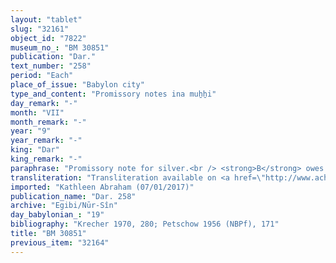 ```yaml
---
layout: "tablet"
slug: "32161"
object_id: "7822"
museum_no_: "BM 30851"
publication: "Dar."
text_number: "258"
period: "Each"
place_of_issue: "Babylon city"
type_and_content: "Promissory notes ina muẖẖi"
day_remark: "-"
month: "VII"
month_remark: "-"
year: "9"
year_remark: "-"
king: "Dar"
king_remark: "-"
paraphrase: "Promissory note for silver.<br /> <strong>B</strong> owes 1 mina of medium quality silver, of which one-eighth is alloy to <strong>A</strong>, to be paid in Arahsamna (VIII). In addition, he owes 2 kor of dates (to the same creditor). Witnesses.<br /> &nbsp;<br /> <strong>A </strong>= Mu&scaron;ēzib-Bēl/Haṭṭāya//I&scaron;inu; <strong>B </strong>= Marduk-nāṣir-apli/Itti-Marduk-balāṭu//Egibi"
transliteration: "Transliteration available on <a href=\"http://www.achemenet.com/fr/item/?/1087349=BM 30851&l=a&c=1&t=1.4/1/24/1/1657789\" target=\"_blank\">Achemenet</a>"
imported: "Kathleen Abraham (07/01/2017)"
publication_name: "Dar. 258"
archive: "Egibi/Nūr-Sîn"
day_babylonian_: "19"
bibliography: "Krecher 1970, 280; Petschow 1956 (NBPf), 171"
title: "BM 30851"
previous_item: "32164"
---
```

